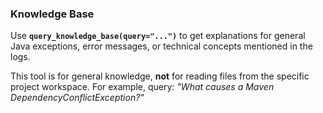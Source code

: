 ### Knowledge Base

Use **`query_knowledge_base(query="...")`** to get explanations for general Java exceptions, error messages, or technical concepts mentioned in the logs.

This tool is for general knowledge, **not** for reading files from the specific project workspace. For example, query: *"What causes a Maven DependencyConflictException?"*
